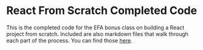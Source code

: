 # React From Scratch Completed Code

This is the completed code for the EFA bonus class on building a React project from scratch. Included are also markdown files that walk through each part of the process. You can find those [here](https://conor-broaders.gitbook.io/react-from-scratch/).
